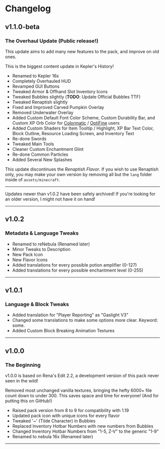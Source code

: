 # Changelog

## v1.1.0-beta

### **The Overhaul Update** (Public release!)

This update aims to add many new features to the pack, and improve on old ones.

This is the biggest content update in Kepler's History!

- Renamed to Kepler 16x
- Completely Overhauled HUD
- Revamped GUI Buttons
- Tweaked Armor & Offhand Slot Inventory Icons
- Tweaked Bubbles slightly (**TODO**: Update Official Bubbles TTF)
- Tweaked Renaptish slightly
- Fixed and Improved Carved Pumpkin Overlay
- Removed Underwater Overlay
- Added Custom Default Font Color Scheme, Custom Durability Bar, and Custom XP Orb Color for [Colormatic](https://www.curseforge.com/minecraft/mc-mods/colormatic) / [OptiFine](https://optifine.net/home) users
- Added Custom Shaders for Item Tooltip / Highlight, XP Bar Text Color, Block Outline, Resource Loading Screen, and Inventory Text
- Re-done Swords
- Tweaked Main Tools
- Cleaner Custom Enchantment Glint
- Re-done Common Particles
- Added Several New Splashes

This update discontinues the *Renaptish Flavor*. If you wish to use Renaptish only, you may make your own version by removing all but the `lang` folder inside of `assets/minecraft`.

---

Updates newer than v1.0.2 have been safely archived!
If you're looking for an older version, I might not have it on hand!

---

## v1.0.2

### **Metadata & Language Tweaks**

- Renamed to reNebula (Renamed later)
- Minor Tweaks to Description
- New Pack Icon
- New Flavor Icons
- Added translations for every possible potion amplifier (0-127)
- Added translations for every possible enchantment level (0-255)

---

## v1.0.1

### **Language & Block Tweaks**

- Added translation for "Player Reporting" as "Gaslight V3"
- Changed some translations to make some options more clear. Keyword: some.
- Added Custom Block Breaking Animation Textures

---

## v1.0.0

### **The Beginning**

v1.0.0 is based on Rena's Edit 2.2, a development version of this pack never seen in the wild!

Removed most unchanged vanilla textures, bringing the hefty 6000+ file count down to under 300. This saves space and time for everyone! (And for putting this on GitHub!)

- Raised pack version from 8 to 9 for compatibility with 1.19
- Updated pack icon with unique icons for every flavor
- Tweaked '~' (Tilde Character) in Bubbles
- Replaced Inventory Hotbar Numbers with new numbers from Bubbles
- Changed Inventory Hotbar Numbers from "1-5, Z-V" to the generic "1-9"
- Renamed to nebula 16x (Renamed later)

---
